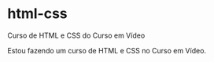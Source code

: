 # html-css
 Curso de HTML e CSS do Curso em Vídeo

Estou fazendo um curso de HTML e CSS no Curso em Vídeo.